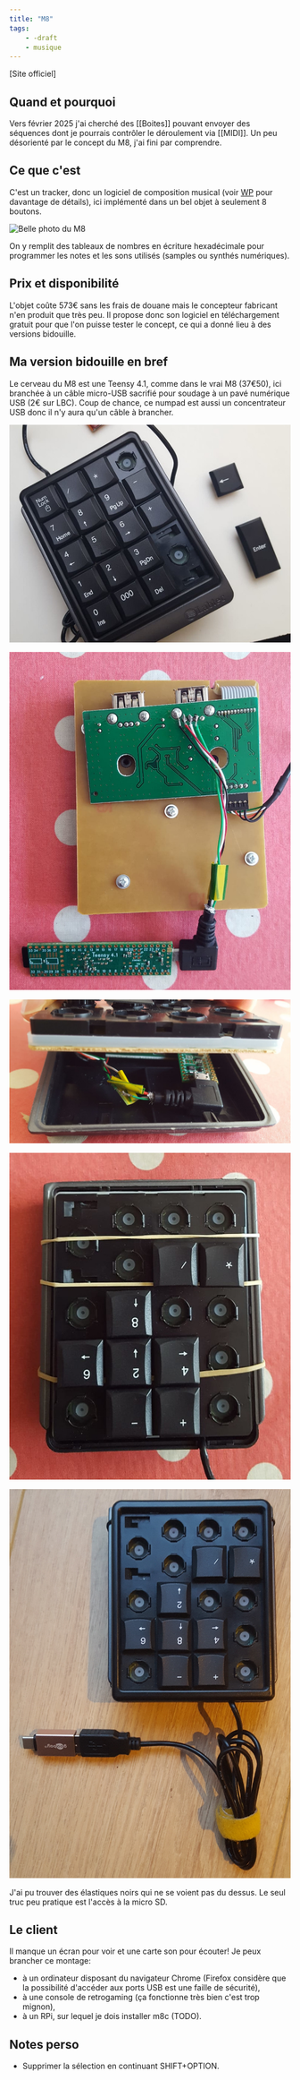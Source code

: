 ```yaml
---
title: "M8"
tags:
    - -draft
    - musique
---
```


[Site officiel]

## Quand et pourquoi

Vers février 2025 j'ai cherché des [[Boites]] pouvant envoyer des séquences dont je pourrais contrôler le déroulement via [[MIDI]]. Un peu désorienté par le concept du M8, j'ai fini par comprendre.

## Ce que c'est

C'est un tracker, donc un logiciel de composition musical (voir [WP](https://fr.wikipedia.org/wiki/Tracker_(musique)) pour davantage de détails), ici implémenté dans un bel objet à seulement 8 boutons.

![Belle photo du M8](M8-Model02-Front1_1680x.webp)

On y remplit des tableaux de nombres en écriture hexadécimale pour programmer les notes et les sons utilisés (samples ou synthés numériques).

## Prix et disponibilité

L'objet coûte 573€ sans les frais de douane mais le concepteur fabricant n'en produit que très peu. Il propose donc son logiciel en téléchargement gratuit pour que l'on puisse tester le concept, ce qui a donné lieu à des versions bidouille.

## Ma version bidouille en bref

Le cerveau du M8 est une Teensy 4.1, comme dans le vrai M8 (37€50), ici branchée à un câble micro-USB sacrifié pour soudage à un pavé numérique USB (2€ sur LBC). Coup de chance, ce numpad est aussi un concentrateur USB donc il n'y aura qu'un câble à brancher.

![M8 DIY](img/M8/M8_DIY_0_numpad.jpeg)

![M8 DIY](img/M8/M8_DIY_1.jpeg)

![M8 DIY](img/M8/M8_DIY_2.jpeg)

![M8 DIY](img/M8/M8_DIY_3.jpeg)

![M8 DIY](img/M8/M8_DIY_4.jpeg)

J'ai pu trouver des élastiques noirs qui ne se voient pas du dessus. Le seul truc peu pratique est l'accès à la micro SD.

## Le client

Il manque un écran pour voir et une carte son pour écouter! Je peux brancher ce montage:

- à un ordinateur disposant du navigateur Chrome (Firefox considère que la possibilité d'accéder aux ports USB est une faille de sécurité),
- à une console de retrogaming (ça fonctionne très bien c'est trop mignon),
- à un RPi, sur lequel je dois installer m8c (TODO).

## Notes perso

- Supprimer la sélection en continuant SHIFT+OPTION.